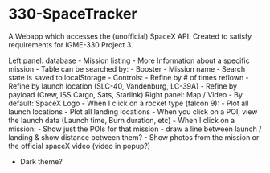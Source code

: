 # 330-SpaceTracker
A Webapp which accesses the (unofficial) SpaceX API.  Created to satisfy requirements for IGME-330 Project 3.


Left panel: database
    - Mission listing
    - More Information about a specific mission
    - Table can be searched by:
        - Booster
        - Mission name
    - Search state is saved to localStorage
    - Controls:
        - Refine by # of times reflown
        - Refine by launch location (SLC-40, Vandenburg, LC-39A)
        - Refine by payload (Crew, ISS Cargo, Sats, Starlink)
Right panel: Map / Video
    - By default: SpaceX Logo
    - When I click on a rocket type (falcon 9):
        - Plot all launch locations
        - Plot all landing locations
        - When you click on a POI, view the launch data (Launch time, Burn duration, etc)
    - When I click on a mission:
        - Show just the POIs for that mission
        - draw a line between launch / landing & show distance between them?
        - Show photos from the mission or the official spaceX video (video in popup?)
- Dark theme?